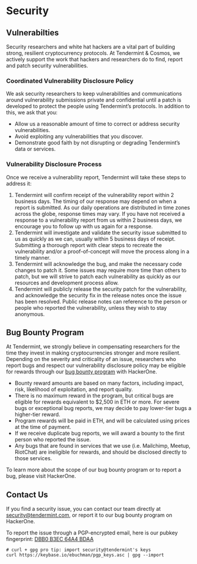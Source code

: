 # Security

## Vulnerabilties

Security researchers and white hat hackers are a vital part of building strong, resilient cryptocurrency protocols.  At Tendermint & Cosmos, we actively support the work that hackers and researchers do to find, report and patch security vulnerabilities. 

### Coordinated Vulnerability Disclosure Policy 

We ask security researchers to keep vulnerabilities and communications around vulnerability submissions private and confidential until a patch is developed to protect the people using Tendermint’s protocols. In addition to this, we ask that you:

* Allow us a reasonable amount of time to correct or address security vulnerabilities.
* Avoid exploiting any vulnerabilities that you discover. 
* Demonstrate good faith by not disrupting or degrading Tendermint’s data or services.

### Vulnerability Disclosure Process

Once we receive a vulnerability report, Tendermint will take these steps to address it: 

1. Tendermint will confirm receipt of the vulnerability report within 2 business days. The timing of our response may depend on when a report is submitted. As our daily operations are distributed in time zones across the globe, response times may vary. If you have not received a response to a vulnerability report from us within 2 business days, we encourage you to follow up with us again for a response.
2. Tendermint will investigate and validate the security issue submitted to us as quickly as we can, usually within 5 business days of receipt. Submitting a thorough report with clear steps to recreate the vulnerability and/or a proof-of-concept will move the process along in a timely manner. 
3. Tendermint will acknowledge the bug, and make the necessary code changes to patch it. Some issues may require more time than others to patch, but we will strive to patch each vulnerability as quickly as our resources and development process allow.
4. Tendermint will publicly release the security patch for the vulnerability, and acknowledge the security fix in the release notes once the issue has been resolved. Public release notes can reference to the person or people who reported the vulnerability, unless they wish to stay anonymous. 

## Bug Bounty Program

At Tendermint, we strongly believe in compensating researchers for the time they invest in making cryptocurrencies stronger and more resilient. Depending on the severity and criticality of an issue, researchers who report bugs and respect our vulnerability disclosure policy may be eligible for rewards through our [bug bounty program](https://blog.cosmos.network/bug-bounty-program-for-tendermint-cosmos-833c67693586) with HackerOne.

* Bounty reward amounts are based on many factors, including impact, risk, likelihood of exploitation, and report quality. 
* There is no maximum reward in the program, but critical bugs are eligible for rewards equivalent to $2,500 in ETH or more. For severe bugs or exceptional bug reports, we may decide to pay lower-tier bugs a higher-tier reward.
* Program rewards will be paid in ETH, and will be calculated using prices at the time of payment.
* If we receive duplicate bug reports, we will award a bounty to the first person who reported the issue.
* Any bugs that are found in services that we use (i.e. Mailchimp, Meetup, RiotChat) are ineligible for rewards, and should be disclosed directly to those services.

To learn more about the scope of our bug bounty program or to report a bug, please visit HackerOne.

## Contact Us

If you find a security issue, you can contact our team directly at [security@tendermint.com](mailto:security@tendermint.com), or report it to our bug bounty program on HackerOne. 

To report the issue through a PGP-encrypted email, here is our pubkey fingerprint: [DBB0 B3EC 64A4 BDAA](https://keybase.io/ebuchman)

```
# curl + gpg pro tip: import security@tendermint's keys
curl https://keybase.io/ebuchman/pgp_keys.asc | gpg --import
```
